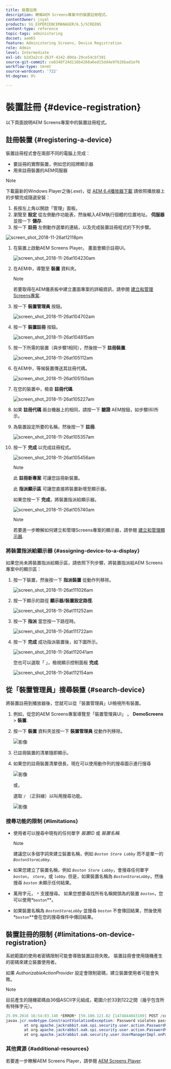 ```yaml
---
title: 裝置註冊
description: 瞭解AEM Screens專案中的裝置註冊程式。
contentOwner: jsyal
products: SG_EXPERIENCEMANAGER/6.5/SCREENS
content-type: reference
topic-tags: administering
docset: aem65
feature: Administering Screens, Device Registration
role: Admin
level: Intermediate
exl-id: b2d3a2cd-263f-4142-80da-29ce54cbf391
source-git-commit: ce8340f24d116b4268a6ed15dd4e9f626bad1ef6
workflow-type: tm+mt
source-wordcount: '722'
ht-degree: 0%

---
```


# 裝置註冊 {#device-registration}

以下頁面說明AEM Screens專案中的裝置註冊程式。

## 註冊裝置 {#registering-a-device}

裝置註冊程式會在兩部不同的電腦上完成：

* 要註冊的實際裝置，例如您的招牌顯示器
* 用來註冊裝置的AEM伺服器

>[!NOTE]
>
>下載最新的Windows Player之後(*.exe*)，從 [AEM 6.4播放器下載](https://download.macromedia.com/screens/) 請依照播放器上的步驟完成隨選安裝：
>
>1. 長按左上角以開啟「管理」面板。
>1. 瀏覽至 **設定** 從左側動作功能表，然後輸入AEM執行個體的位置地址。 **伺服器** 並按一下 **儲存**.
>1. 按一下 **註冊** 左側動作選單的連結，以及完成裝置註冊程式的下列步驟。
>

![screen_shot_2018-11-26at12118pm](assets/screen_shot_2018-11-26at12118pm.png)

1. 在裝置上啟動AEM Screens Player。 畫面會顯示註冊UI。

   ![screen_shot_2018-11-26at104230am](assets/screen_shot_2018-11-26at104230am.png)

1. 在AEM中，導覽至 **裝置** 資料夾。

   >[!NOTE]
   >
   >若要取得在AEM儀表板中建立畫面專案的詳細資訊，請參閱 [建立和管理Screens專案](creating-a-screens-project.md).

1. 按一下 **裝置管理員** 按鈕。

   ![screen_shot_2018-11-26at104702am](assets/screen_shot_2018-11-26at104702am.png)

1. 按一下 **裝置註冊** 按鈕。

   ![screen_shot_2018-11-26at104815am](assets/screen_shot_2018-11-26at104815am.png)

1. 按一下所需的裝置（與步驟1相同），然後按一下 **註冊裝置**.

   ![screen_shot_2018-11-26at105112am](assets/screen_shot_2018-11-26at105112am.png)

1. 在AEM中，等候裝置傳送其註冊代碼。

   ![screen_shot_2018-11-26at105150am](assets/screen_shot_2018-11-26at105150am.png)

1. 在您的裝置中，檢查 **註冊代碼**.

   ![screen_shot_2018-11-26at105227am](assets/screen_shot_2018-11-26at105227am.png)

1. 如果 **註冊代碼** 兩台機器上的相同，請按一下 **驗證** AEM按鈕，如步驟(6)所示。
1. 為裝置設定所要的名稱，然後按一下 **註冊**.

   ![screen_shot_2018-11-26at105357am](assets/screen_shot_2018-11-26at105357am.png)

1. 按一下 **完成** 以完成註冊程式。

   ![screen_shot_2018-11-26at105456am](assets/screen_shot_2018-11-26at105456am.png)

   >[!NOTE]
   >
   >此 **註冊新專案** 可讓您註冊新裝置。
   >
   >此 **指派顯示區** 可讓您直接將裝置新增至顯示器。

   如果您按一下 **完成**，將裝置指派給顯示器。

   ![screen_shot_2018-11-26at105740am](assets/screen_shot_2018-11-26at105740am.png)

   >[!NOTE]
   >
   >若要進一步瞭解如何建立和管理Screens專案的顯示器，請參閱 [建立和管理顯示器](managing-displays.md).

### 將裝置指派給顯示器 {#assigning-device-to-a-display}

如果您尚未將裝置指派給顯示區，請依照下列步驟，將裝置指派給AEM Screens專案中的顯示區：

1. 按一下裝置，然後按一下 **指派裝置** 從動作列移除。

   ![screen_shot_2018-11-26at111026am](assets/screen_shot_2018-11-26at111026am.png)

1. 按一下顯示的路徑 **顯示器/裝置設定路徑**.

   ![screen_shot_2018-11-26at111252am](assets/screen_shot_2018-11-26at111252am.png)

1. 按一下 **指派** 當您按一下路徑時。

   ![screen_shot_2018-11-26at111722am](assets/screen_shot_2018-11-26at111722am.png)

1. 按一下 **完成** 成功指派裝置後，如下圖所示。

   ![screen_shot_2018-11-26at112041am](assets/screen_shot_2018-11-26at112041am.png)

   您也可以選取「 」，檢視顯示控制面板 **完成**.

   ![screen_shot_2018-11-26at112154am](assets/screen_shot_2018-11-26at112154am.png)

## 從「裝置管理員」搜尋裝置 {#search-device}

將裝置註冊到播放器後，您就可以從「裝置管理員」UI檢視所有裝置。

1. 例如，從您的AEM Screens專案導覽至「裝置管理員UI」 。 **DemoScreens** > **裝置**.

1. 按一下 **裝置** 資料夾並按一下 **裝置管理員** 從動作列移除。

   ![影像](/help/user-guide/assets/device-manager/device-manager-1.png)

1. 已註冊裝置的清單隨即顯示。

1. 如果您的註冊裝置清單很長，現在可以使用動作列的搜尋圖示進行搜尋

   ![影像](/help/user-guide/assets/device-manager/device-manager-2.png)

   或，

   選取 `/` （正斜線）以叫用搜尋功能。

   ![影像](/help/user-guide/assets/device-manager/device-manager-3.png)


### 搜尋功能的限制 {#limitations}

* 使用者可以搜尋中現有的任何單字 *裝置ID* 或 *裝置名稱*.

  >[!NOTE]
  >建議您以多個字詞來建立裝置名稱，例如 *`Boston Store Lobby`* 而不是單一的 *`BostonStoreLobby`*.

* 如果您建立了裝置名稱，例如 *`Boston Store Lobby`*，會搜尋任何單字 *`boston`*， *`store`*，或 *`lobby`*. 但是，如果裝置名稱為 *`BostonStoreLobby`*，然後搜尋 *`boston`* 未顯示任何結果。

* 萬用字元， `*` 支援搜尋。 如果您想要尋找所有名稱開頭為的裝置 *`boston`*，您可以使用*`boston`**。

* 如果裝置名稱為 *`BostonStoreLobby`* 並搜尋 *`boston`* 不會傳回結果，然後使用 *`boston`**會在您的搜尋條件中傳回結果。

## 裝置註冊的限制 {#limitations-on-device-registration}

系統範圍的使用者密碼限制可能會導致裝置註冊失敗。 裝置註冊會使用隨機產生的密碼來建立裝置使用者。

如果 *AuthorizableActionProvider* 設定會限制密碼，建立裝置使用者可能會失敗。

>[!NOTE]
>
>目前產生的隨機密碼由36個ASCII字元組成，範圍介於33到122之間（幾乎包含所有特殊字元）。

```java
25.09.2016 16:54:03.140 *ERROR* [59.100.121.82 [1474844043109] POST /content/screens/svc/registration HTTP/1.1] com.adobe.cq.screens.device.registration.impl.RegistrationServlet Error during device registration
javax.jcr.nodetype.ConstraintViolationException: Password violates password constraint (^(?=.*\d).{7,9}$).
        at org.apache.jackrabbit.oak.spi.security.user.action.PasswordValidationAction.validatePassword(PasswordValidationAction.java:105)
        at org.apache.jackrabbit.oak.spi.security.user.action.PasswordValidationAction.onPasswordChange(PasswordValidationAction.java:76)
        at org.apache.jackrabbit.oak.security.user.UserManagerImpl.onPasswordChange(UserManagerImpl.java:308)
```

### 其他資源 {#additional-resources}

若要進一步瞭解AEM Screens Player，請參閱 [AEM Screens Player](working-with-screens-player.md).
